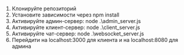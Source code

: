 1. Клонируйте репозиторий
2. Установите зависимости через npm install
3. Активируйте админ-сервер: node .\admin_server.js
4. Активируйте клиент-сервер: node .\client_server.js
5. Aктивируйте чат-сервер: node .\websocket_server.js
6. Перейдити на localhost:3000 для клиента и на localhost:8080 для админа
